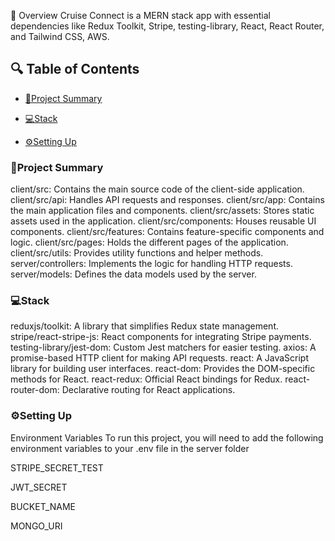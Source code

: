 📌 Overview
Cruise Connect is a MERN stack app with essential dependencies like Redux Toolkit, Stripe, testing-library, React, React Router, and Tailwind CSS, AWS.

## 🔍 Table of Contents

* [📝Project Summary](#-project-summary)

* [💻Stack](#-stack)

* [⚙️Setting Up](#-setting-up)


### 📝Project Summary
client/src: Contains the main source code of the client-side application.
client/src/api: Handles API requests and responses.
client/src/app: Contains the main application files and components.
client/src/assets: Stores static assets used in the application.
client/src/components: Houses reusable UI components.
client/src/features: Contains feature-specific components and logic.
client/src/pages: Holds the different pages of the application.
client/src/utils: Provides utility functions and helper methods.
server/controllers: Implements the logic for handling HTTP requests.
server/models: Defines the data models used by the server.

### 💻Stack

reduxjs/toolkit: A library that simplifies Redux state management.
stripe/react-stripe-js: React components for integrating Stripe payments.
testing-library/jest-dom: Custom Jest matchers for easier testing.
axios: A promise-based HTTP client for making API requests.
react: A JavaScript library for building user interfaces.
react-dom: Provides the DOM-specific methods for React.
react-redux: Official React bindings for Redux.
react-router-dom: Declarative routing for React applications.

### ⚙️Setting Up

Environment Variables
To run this project, you will need to add the following environment variables to your .env file in the server folder

STRIPE_SECRET_TEST

JWT_SECRET

BUCKET_NAME

MONGO_URI

